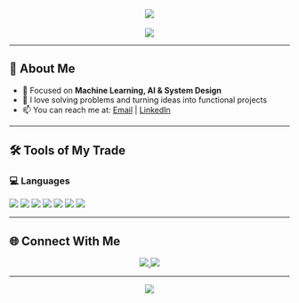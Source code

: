<h2 align="center">
  <img src="https://readme-typing-svg.herokuapp.com?font=JetBrains+Mono&size=24&duration=2500&pause=800&color=00FFC3&vCenter=true&width=600&height=45&lines=Hey%2C+world!+🌍+I'm+Sudarshan.;I+build%2C+break%2C+and+innovate!+💥">
</h2>

<div align="center">
  <img src="https://capsule-render.vercel.app/api?type=waving&color=0:00FFC3,100:FF4B91&height=140&section=header&text=Welcome%20to%20My%20GitHub!&fontSize=30&fontAlignY=35&animation=twinkling" />
</div>

---

## 🧠 About Me  
- 🎯 Focused on **Machine Learning, AI & System Design** 
- 🧩 I love solving problems and turning ideas into functional projects  
- 📫 You can reach me at: [Email](mailto:sudarshanjrao20@gmail.com) | [LinkedIn](https://www.linkedin.com/in/sudarshan-j/)

---

## 🛠️ Tools of My Trade

### 💻 Languages  
<img src="https://img.shields.io/badge/Python-3776AB?style=for-the-badge&logo=python&logoColor=white"/>
<img src="https://img.shields.io/badge/JavaScript-F7DF1E?style=for-the-badge&logo=javascript&logoColor=black"/>
<img src="https://img.shields.io/badge/C-00599C?style=for-the-badge&logo=c&logoColor=white"/>
<img src="https://img.shields.io/badge/Java-007396?style=for-the-badge&logo=java&logoColor=white"/>
<img src="https://img.shields.io/badge/R-276DC3?style=for-the-badge&logo=r&logoColor=white"/>
<img src="https://img.shields.io/badge/React-20232A?style=flat-square&logo=react&logoColor=61DAFB"/>
<img src="https://img.shields.io/badge/Next.js-000000?style=flat-square&logo=next.js&logoColor=white"/>

---

## 🌐 Connect With Me  
<div align="center">
  <a href="https://www.linkedin.com/in/sudarshan-j/">
    <img src="https://img.shields.io/badge/-LinkedIn-0A66C2?style=for-the-badge&logo=linkedin&logoColor=white"/>
  </a>
  <a href="mailto:sudarshanjrao20@gmail.com">
    <img src="https://img.shields.io/badge/-Email-EA4335?style=for-the-badge&logo=gmail&logoColor=white"/>
  </a>
</div>

---

<div align="center">
  <img src="https://capsule-render.vercel.app/api?type=waving&color=0:FF4B91,100:00FFC3&height=120&section=footer"/>
</div>
